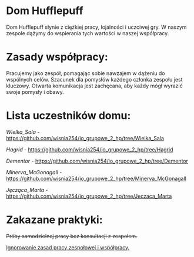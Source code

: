 

# **Dom Hufflepuff**

Dom Hufflepuff słynie z ciężkiej pracy, lojalności i uczciwej gry. W naszym zespole dążymy do wspierania tych wartości w naszej współpracy.

# Zasady współpracy:

Pracujemy jako zespół, pomagając sobie nawzajem w dążeniu do wspólnych celów.
Szacunek dla pomysłów każdego członka zespołu jest kluczowy.
Otwarta komunikacja jest zachęcana, aby każdy mógł wyrazić swoje pomysły i obawy.

# Lista uczestników domu:
<i>Wielka_Sala</i> - https://github.com/wisnia254/io_grupowe_2_hp/tree/Wielka_Sala 

<i>Hagrid</i> - https://github.com/wisnia254/io_grupowe_2_hp/tree/Hagrid

<i>Dementor</i> - https://github.com/wisnia254/io_grupowe_2_hp/tree/Dementor

<i>Minerva_McGonagall</i> - https://github.com/wisnia254/io_grupowe_2_hp/tree/Minerva_McGonagall

<i>Jęcząca_Marta</i> - https://github.com/wisnia254/io_grupowe_2_hp/tree/Jeczaca_Marta

# **Zakazane praktyki:**

~~Próby samodzielnej pracy bez konsultacji z zespołem.~~

<u>Ignorowanie zasad pracy zespołowej i współpracy.</u>